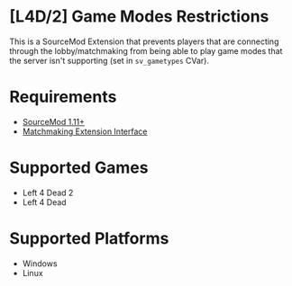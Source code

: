# [L4D/2] Game Modes Restrictions
This is a SourceMod Extension that prevents players that are connecting through the lobby/matchmaking from being able to play game modes that the server isn't supporting (set in `sv_gametypes` CVar).

# Requirements
- [SourceMod 1.11+](https://www.sourcemod.net/downloads.php?branch=stable)
- [Matchmaking Extension Interface](https://github.com/shqke/imatchext)

# Supported Games
- Left 4 Dead 2
- Left 4 Dead

# Supported Platforms
- Windows
- Linux